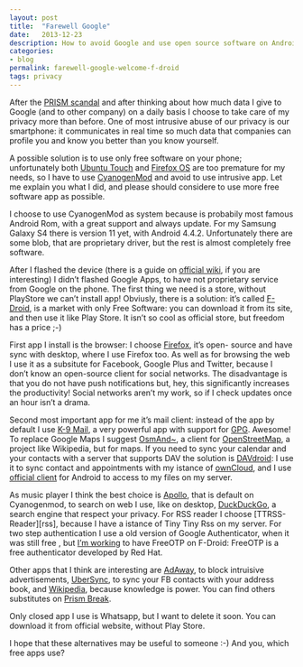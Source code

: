 ```yaml
---
layout: post
title:  "Farewell Google"
date:   2013-12-23
description: How to avoid Google and use open source software on Android
categories:
- blog
permalink: farewell-google-welcome-f-droid
tags: privacy
---
```


After the [PRISM scandal][prism] and after thinking about how much data I give
to Google (and to other company) on a daily basis I choose to take care of my
privacy more than before. One of most intrusive abuse of our privacy is our
smartphone: it communicates in real time so much data that companies can profile
you and know you better than you know yourself.

A possible solution is to use only free software on your phone; unfortunately
both [Ubuntu Touch][ubuntu] and [Firefox OS][firefox] are too premature for my
needs, so I have to use [CyanogenMod][cyano] and avoid to use intrusive app. Let
me explain you what I did, and please should considere to use more free software
app as possible.

I choose to use CyanogenMod as system because is probabily most famous Android
Rom, with a great support and always update. For my Samsung Galaxy S4 there is
version 11 yet, with Android 4.4.2. Unfortunately there are some blob, that are
proprietary driver, but the rest is almost completely free software.

After I flashed the device (there is a guide on [official wiki][wiki], if you
are interesting) I didn’t flashed Google Apps, to have not proprietary service
from Google on the phone. The first thing we need is a store, without PlayStore
we can’t install app! Obviusly, there is a solution: it’s called
[F-Droid][fdroid], is a market with only Free Software: you can download it from
its site, and then use it like Play Store. It isn’t so cool as official store,
but freedom has a price ;-)

First app I install is the browser: I choose [Firefox][browser], it’s open-
source and have sync with desktop, where I use Firefox too. As well as for
browsing the web I use it as a subsitute for Facebook, Google Plus and Twitter,
because I don’t know an open-source client for social networks. The disadvantage
is that you do not have push notifications but, hey, this significantly
increases the productivity! Social networks aren’t my work, so if I check
updates once an hour isn’t a drama.

Second most important app for me it’s mail client: instead of the app by default
I use [K-9 Mail][mail], a very powerful app with support for [GPG][gpg].
Awesome! To replace Google Maps I suggest [OsmAnd~][osm], a client for
[OpenStreetMap][map], a project like Wikipedia, but for maps. If you need to
sync your calendar and your contacts with a server that supports DAV the
solution is [DAVdroid][dav]: I use it to sync contact and appointments with my
istance of [ownCloud][own], and I use [official client][client] for Android to
access to my files on my server.

As music player I think the best choice is [Apollo][apollo], that is default on
Cyanogenmod, to search on web I use, like on desktop, [DuckDuckGo][ddg], a
search engine that respect your privacy. For RSS reader I choose [TTRSS-
Reader][rss], because I have a istance of Tiny Tiny Rss on my server. For two
step authentication I use a old version of Google Authenticator, when it was
still free , but [I’m working][freeotp] to have FreeOTP on F-Droid: FreeOTP is a
free authenticator developed by Red Hat.

Other apps that I think are interesting are [AdAway][adaway], to block
intruisive advertisements, [UberSync][ubersync], to sync your FB contacts with
your address book, and [Wikipedia][wikipedia], because knowledge is power. You
can find others substitutes on [Prism Break][break].

Only closed app I use is Whatsapp, but I want to delete it soon. You can
download it from official website, without Play Store.

I hope that these alternatives may be useful to someone :-) And you, which free
apps use?

[prism]: http://www.theguardian.com/world/interactive/2013/nov/01/snowden-nsa-files-surveillance-revelations-decoded
[ubuntu]: http://www.ubuntu.com/phone
[firefox]: https://www.mozilla.org/en-US/firefox/os/
[cyano]: http://www.cyanogenmod.org/
[wiki]: http://wiki.cyanogenmod.org/
[fdroid]: https://f-droid.org/
[browser]: https://f-droid.org/repository/browse/?fdid=org.mozilla.firefox
[mail]: https://f-droid.org/repository/browse/?fdid=com.fsck.k9
[gpg]: https://f-droid.org/repository/browse/?fdid=org.thialfihar.android.apg
[osm]: https://f-droid.org/repository/browse/?fdid=net.osmand.plus
[map]: http://www.openstreetmap.org/
[dav]: https://f-droid.org/repository/browse/?fdid=at.bitfire.davdroid
[own]: http://owncloud.org/
[client]: https://f-droid.org/repository/browse/?fdid=com.owncloud.android
[apollo]: https://f-droid.org/repository/browse/?fdid=com.andrew.apollo
[ddg]: https://f-droid.org/repository/browse/?fdid=com.duckduckgo.mobile.android
[freeotp]: https://fedorahosted.org/freeotp/ticket/3
[adaway]: https://f-droid.org/repository/browse/?fdid=org.adaway
[ubersync]: https://f-droid.org/repository/browse/?fdid=ro.weednet.contactssync
[wikipedia]: https://f-droid.org/repository/browse/?fdid=org.wikipedia
[break]: http://prism-break.org/
